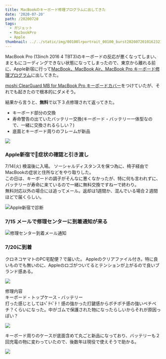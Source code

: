 ```yaml
---
title: MacBookのキーボード修理プログラムに出してきた
date: '2020-07-20'
path: /20200720
tags:
  - ガジェット
  - MacbookPro
  - Apple
thumbnail: ../../static/img/00100lrportrait_00100_burst20200720101623219_cover.jpg
---
```

MacBook Pro (13inch 2016 4 TBT3)のキーボードの反応が悪くなってしまい、まともにコーディングできない状態になってしまったので、東京から離れる前に、Apple新宿に行って[MacBook、MacBook Air、MacBook Pro キーボード修理プログラム](https://support.apple.com/ja-jp/keyboard-service-program-for-mac-notebooks)に出してきた。

[moshi ClearGuard MB for MacBook Pro キーボードカバー](https://amzn.to/2ZKr0tt)をつけていたが、それでも起きたので根本的にダメそう。


結果から言うと、**無料**で以下３点修理されて返ってきた。
- キーボード部分の交換
- 寿命警告の出ていたバッテリー交換(キーボード・バッテリー一体型なので、一緒に交換されるらしい？)
- 底面とキーボード周りのフレームが新品

![](/img/00100lrportrait_00100_burst20200720101623219_cover.jpg)


### Apple新宿で症状の確認と引き渡し

7/14(火)
検温後に入場。
ソーシャルディスタンスを保つ為に、椅子経由でMacBookの症状と住所などをやり取りした。  
この日は、キーボードの調子がそんなに悪くなかったが、特に何も言われずに、バッテリーが寿命に来ているので一緒に無料交換ですねーで終わり。  
無料対応以外の場合には追ってメール。返却は1週間か、混んでいる場合２週間ほどで届くらしい。  

![Apple新宿で診断](https://lh3.googleusercontent.com/pw/ACtC-3eeTy1QDnQTK9XAf4ppcITw7Ah-2M0JVoeGu3lU4g0X1QpWkl5F1TZnmMHRF8tLGxYsiny4lQoEq6vFB76suwCFOBtsi2H3zN_UlFdjZUnKlv0ozg-YJsL8SYVqTrimzFbK7Ca8qXz4UWnK01stDm2peA=w1086-h1448-no?authuser=0)

### 7/15 メールで修理センターに到着通知が来る

![修理センター到着メール通知](https://lh3.googleusercontent.com/pw/ACtC-3d9_VDnGZarlNfYF9ItBMlGYhJxTw7dKTarMUQdZyfKxImB99yzHhYOYdVBea21bSb7H6Y_YjmnVn_szlgPiOKH8wTJrBNdN_70CJsLZsT4nZidGHaiP6jOB8XBvNy5Bq4i-wGQbv0WkuBYYuWt6k9YFQ=w1486-h814-no?authuser=0)


### 7/20に到着

クロネコヤマトのPC宅配便？で届いた。
Appleのクリアファイル付き。特に良いものでも無いのに、Appleのロゴがついてるとテンションが上がるので良いブランド感ある。

![](https://lh3.googleusercontent.com/pw/ACtC-3cnCXkImcD46s_28C4tHSrE-VL68U1ZixS4xuhHKurZXKJdj0-F3KJbTydRnFwR0Yo1cNTjsdo0x91CzfbEwwfy5QFHrSfsYWYTkKAPlQkzQI3uJ7lC53WOvkXOKfWqE9y7UbD7ut17pDnzeyoW7TXF6Q=w1806-h1356-no?authuser=0)

修理内容  
キーボード・トップケース・バッテリー  
打った感じとしてはﾍﾟﾁﾍﾟﾁ！感の強かった打鍵感からポチポチ感の強いペチペチ？くらいになった。中がゴムで保護された物になったらしいからそれが原因っぽい？

![](https://lh3.googleusercontent.com/pw/ACtC-3cHw9dXsgvgX2d8GCWUGBWyt3uB5YFqhLTCoCbhMPnLANtwuoBvSTMma00uCNSoG_bQJ9Pfp-AM5Mrk6ZZD3Wl5g4FwPe1U6uCah2-lan8Y-UUDFS5m_KnW4Tw5zPbLHLoB6IjJA-WiM9kz9zUqJKCy0w=w1806-h1356-no?authuser=0)

キーボード周りのケースが底面含めて丸ごと新品になっており、バッテリーも２回充電の物に変わっていたので、後数年は現役で使えそうで助かる。  

![](https://lh3.googleusercontent.com/pw/ACtC-3frhCUVhizGh-OGMou2nJtyw5IC1_73EWXIQ05YOhFaBUbcyPKMD8ck51Mib1jeHhsYzIPAcf4RxuyVY5SGSDc7gNPaB6aaGYV9MTviBO9lmimsz-cxK1rIfMzHHQNY205W6JaQxMe1tMiaBL_sWSnR_Q=w666-h220-no?authuser=0)
